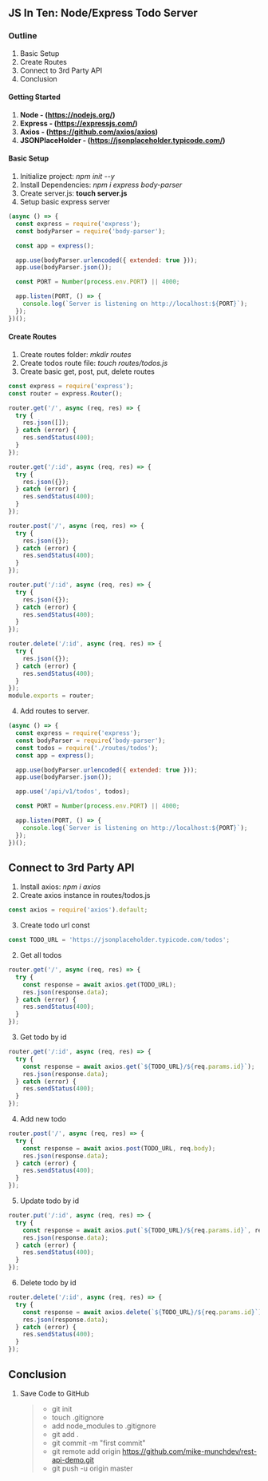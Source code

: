 ## JS In Ten: Node/Express Todo Server

### Outline

1. Basic Setup
2. Create Routes
3. Connect to 3rd Party API
4. Conclusion

#### Getting Started

1. **Node - (https://nodejs.org/)**
2. **Express - (https://expressjs.com/)**
3. **Axios - (https://github.com/axios/axios)**
4. **JSONPlaceHolder - (https://jsonplaceholder.typicode.com/)**

#### Basic Setup

1. Initialize project: _npm init --y_
2. Install Dependencies: _npm i express body-parser_
3. Create server.js: **touch server.js**
4. Setup basic express server

```javascript
(async () => {
  const express = require('express');
  const bodyParser = require('body-parser');

  const app = express();

  app.use(bodyParser.urlencoded({ extended: true }));
  app.use(bodyParser.json());

  const PORT = Number(process.env.PORT) || 4000;

  app.listen(PORT, () => {
    console.log(`Server is listening on http://localhost:${PORT}`);
  });
})();
```

#### Create Routes

1. Create routes folder: _mkdir routes_
2. Create todos route file: _touch routes/todos.js_
3. Create basic get, post, put, delete routes

```javascript
const express = require('express');
const router = express.Router();

router.get('/', async (req, res) => {
  try {
    res.json([]);
  } catch (error) {
    res.sendStatus(400);
  }
});

router.get('/:id', async (req, res) => {
  try {
    res.json({});
  } catch (error) {
    res.sendStatus(400);
  }
});

router.post('/', async (req, res) => {
  try {
    res.json({});
  } catch (error) {
    res.sendStatus(400);
  }
});

router.put('/:id', async (req, res) => {
  try {
    res.json({});
  } catch (error) {
    res.sendStatus(400);
  }
});

router.delete('/:id', async (req, res) => {
  try {
    res.json({});
  } catch (error) {
    res.sendStatus(400);
  }
});
module.exports = router;
```

4. Add routes to server.

```javascript
(async () => {
  const express = require('express');
  const bodyParser = require('body-parser');
  const todos = require('./routes/todos');
  const app = express();

  app.use(bodyParser.urlencoded({ extended: true }));
  app.use(bodyParser.json());

  app.use('/api/v1/todos', todos);

  const PORT = Number(process.env.PORT) || 4000;

  app.listen(PORT, () => {
    console.log(`Server is listening on http://localhost:${PORT}`);
  });
})();
```

## Connect to 3rd Party API

1. Install axios: _npm i axios_
2. Create axios instance in routes/todos.js

```javascript
const axios = require('axios').default;
```

3. Create todo url const

```javascript
const TODO_URL = 'https://jsonplaceholder.typicode.com/todos';
```

2. Get all todos

```javascript
router.get('/', async (req, res) => {
  try {
    const response = await axios.get(TODO_URL);
    res.json(response.data);
  } catch (error) {
    res.sendStatus(400);
  }
});
```

3. Get todo by id

```javascript
router.get('/:id', async (req, res) => {
  try {
    const response = await axios.get(`${TODO_URL}/${req.params.id}`);
    res.json(response.data);
  } catch (error) {
    res.sendStatus(400);
  }
});
```

4. Add new todo

```javascript
router.post('/', async (req, res) => {
  try {
    const response = await axios.post(TODO_URL, req.body);
    res.json(response.data);
  } catch (error) {
    res.sendStatus(400);
  }
});
```

5. Update todo by id

```javascript
router.put('/:id', async (req, res) => {
  try {
    const response = await axios.put(`${TODO_URL}/${req.params.id}`, req.body);
    res.json(response.data);
  } catch (error) {
    res.sendStatus(400);
  }
});
```

6. Delete todo by id

```javascript
router.delete('/:id', async (req, res) => {
  try {
    const response = await axios.delete(`${TODO_URL}/${req.params.id}`);
    res.json(response.data);
  } catch (error) {
    res.sendStatus(400);
  }
});
```

## Conclusion

1. Save Code to GitHub

   > - git init
   > - touch .gitignore
   > - add node_modules to .gitignore
   > - git add .
   > - git commit -m "first commit"
   > - git remote add origin https://github.com/mike-munchdev/rest-api-demo.git
   > - git push -u origin master
